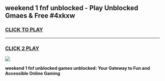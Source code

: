 
## weekend 1 fnf unblocked - Play Unblocked Gmaes & Free #4xkxw
<h3>
<a href="https://news.freeplayer.one?title=weekend_1_fnf_unblocked&ref=24F">CLICK TO PLAY</a></h3>
<hr>

<h3>
<a href="https://news.freeplayer.one?title=weekend_1_fnf_unblocked&ref=24F">CLICK 2 PLAY</a>
  
</h3>

<a href="https://news.freeplayer.one?title=weekend_1_fnf_unblocked&ref=24F/"><img src="https://clearcache.store/games.png"></a>


**weekend 1 fnf unblocked games unblocked: Your Gateway to Fun and Accessible Online Gaming**
